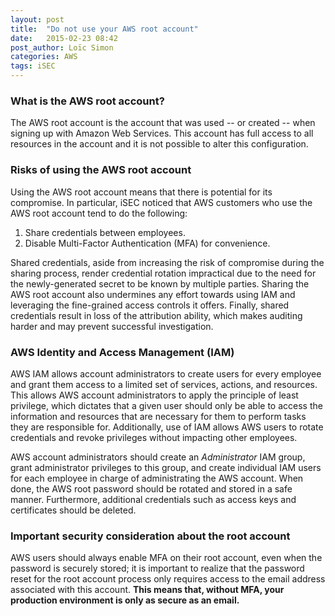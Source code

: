 ```yaml
---
layout: post
title:  "Do not use your AWS root account"
date:   2015-02-23 08:42
post_author: Loïc Simon
categories: AWS
tags: iSEC
---
```


### What is the AWS root account?

The AWS root account is the account that was used -- or created -- when signing
up with Amazon Web Services. This account has full access to all resources in
the account and it is not possible to alter this configuration.

### Risks of using the AWS root account

Using the AWS root account means that there is potential for its compromise.
In particular, iSEC noticed that AWS customers who use the AWS root account
tend to do the following:

1. Share credentials between employees.
1. Disable Multi-Factor Authentication (MFA) for convenience.

Shared credentials, aside from increasing the risk of compromise during the
sharing process, render credential rotation impractical due to the need for the
newly-generated secret to be known by multiple parties. Sharing the AWS root
account also undermines any effort towards using IAM and leveraging the
fine-grained access controls it offers. Finally, shared credentials result in
loss of the attribution ability, which makes auditing harder and may prevent
successful investigation.

### AWS Identity and Access Management (IAM)

AWS IAM allows account administrators to create users for every employee and
grant them access to a limited set of services, actions, and resources. This
allows AWS account administrators to apply the principle of least privilege,
which dictates that a given user should only be able to access the information
and resources that are necessary for them to perform tasks they are responsible
for. Additionally, use of IAM allows AWS users to rotate credentials and revoke
privileges without impacting other employees.

AWS account administrators should create an *Administrator* IAM group, grant
administrator privileges to this group, and create individual IAM users for
each employee in charge of administrating the AWS account. When done, the AWS
root password should be rotated and stored in a safe manner. Furthermore,
additional credentials such as access keys and certificates should be deleted.

### Important security consideration about the root account

AWS users should always enable MFA on their root account, even when the
password is securely stored; it is important to realize that the password reset
for the root account process only requires access to the email address
associated with this account. **This means that, without MFA, your production
environment is only as secure as an email.**
